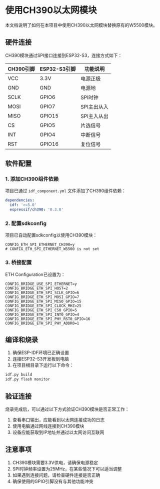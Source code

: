 # 使用CH390以太网模块

本文档说明了如何在本项目中使用CH390以太网模块替换原有的W5500模块。

## 硬件连接

CH390模块通过SPI接口连接到ESP32-S3，连接方式如下：

| CH390引脚 | ESP32-S3引脚 | 功能说明 |
|----------|-------------|---------|
| VCC      | 3.3V        | 电源正极 |
| GND      | GND         | 电源地 |
| SCLK     | GPIO6       | SPI时钟 |
| MOSI     | GPIO7       | SPI主出从入 |
| MISO     | GPIO15      | SPI主入从出 |
| CS       | GPIO5       | 片选信号 |
| INT      | GPIO4       | 中断信号 |
| RST      | GPIO16      | 复位信号 |

## 软件配置

### 1. 添加CH390组件依赖

项目已通过 `idf_component.yml` 文件添加了CH390组件依赖：

```yaml
dependencies:
  idf: '>=5.0'
  espressif/ch390: '0.3.0'
```

### 2. 配置sdkconfig

项目已自动配置sdkconfig以使用CH390模块：

```
CONFIG_ETH_SPI_ETHERNET_CH390=y
# CONFIG_ETH_SPI_ETHERNET_W5500 is not set
```

### 3. 桥接配置

ETH Configuration已设置为：

```
CONFIG_BRIDGE_USE_SPI_ETHERNET=y
CONFIG_BRIDGE_ETH_SPI_HOST=2
CONFIG_BRIDGE_ETH_SPI_SCLK_GPIO=6
CONFIG_BRIDGE_ETH_SPI_MOSI_GPIO=7
CONFIG_BRIDGE_ETH_SPI_MISO_GPIO=15
CONFIG_BRIDGE_ETH_SPI_CLOCK_MHZ=25
CONFIG_BRIDGE_ETH_SPI_CS0_GPIO=5
CONFIG_BRIDGE_ETH_SPI_INT0_GPIO=4
CONFIG_BRIDGE_ETH_SPI_PHY_RST0_GPIO=16
CONFIG_BRIDGE_ETH_SPI_PHY_ADDR0=1
```

## 编译和烧录

1. 确保ESP-IDF环境已正确设置
2. 连接ESP32-S3开发板到电脑
3. 在项目根目录下运行以下命令：

```bash
idf.py build
idf.py flash monitor
```

## 验证连接

烧录完成后，可以通过以下方式验证CH390模块是否正常工作：

1. 查看串口输出，应能看到以太网连接成功的日志
2. 使用电脑通过网线连接到CH390模块
3. 设备应能获取到IP地址并通过以太网访问互联网

## 注意事项

1. CH390模块需要3.3V供电，请确保电源稳定
2. SPI时钟频率设置为25MHz，在某些情况下可以适当调整
3. 如果遇到连接问题，请检查硬件连接是否正确
4. 确保使用的GPIO引脚没有与其他功能冲突